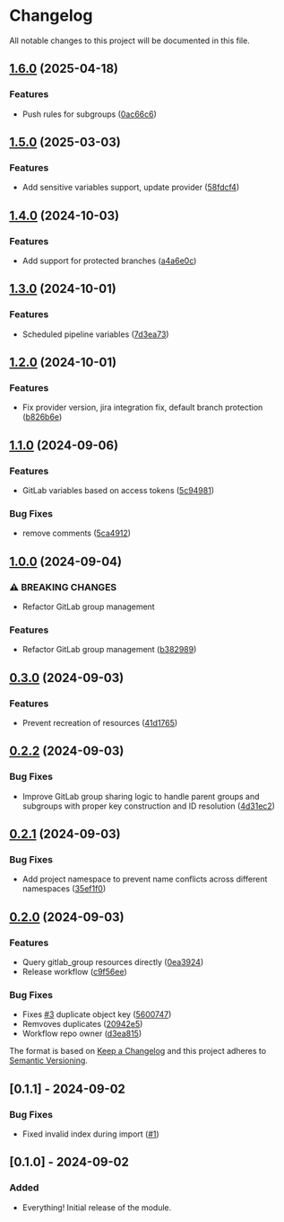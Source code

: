 # Changelog

All notable changes to this project will be documented in this file.

## [1.6.0](https://github.com/opsworks-co/terraform-gitlab/compare/v1.5.0...v1.6.0) (2025-04-18)


### Features

* Push rules for subgroups ([0ac66c6](https://github.com/opsworks-co/terraform-gitlab/commit/0ac66c6bcf5c62b5be05611d63dab0ef5501b935))

## [1.5.0](https://github.com/opsworks-co/terraform-gitlab/compare/v1.4.0...v1.5.0) (2025-03-03)


### Features

* Add sensitive variables support, update provider ([58fdcf4](https://github.com/opsworks-co/terraform-gitlab/commit/58fdcf405e4ee1cdf9a91788b5f32e22305d7196))

## [1.4.0](https://github.com/opsworks-co/terraform-gitlab/compare/v1.3.0...v1.4.0) (2024-10-03)


### Features

* Add support for protected branches ([a4a6e0c](https://github.com/opsworks-co/terraform-gitlab/commit/a4a6e0c4ee4cfed8bb09f7111abb606f2fd0de96))

## [1.3.0](https://github.com/opsworks-co/terraform-gitlab/compare/v1.2.0...v1.3.0) (2024-10-01)


### Features

* Scheduled pipeline variables ([7d3ea73](https://github.com/opsworks-co/terraform-gitlab/commit/7d3ea73c227e29b82f8cce1b3bf9cb893e1a32a4))

## [1.2.0](https://github.com/opsworks-co/terraform-gitlab/compare/v1.1.0...v1.2.0) (2024-10-01)


### Features

* Fix provider version, jira integration fix, default branch protection ([b826b6e](https://github.com/opsworks-co/terraform-gitlab/commit/b826b6e6eccd78ccc650dde152bd69c4e5d59e86))

## [1.1.0](https://github.com/opsworks-co/terraform-gitlab/compare/v1.0.0...v1.1.0) (2024-09-06)


### Features

* GitLab variables based on access tokens ([5c94981](https://github.com/opsworks-co/terraform-gitlab/commit/5c949813b7e162b34afe97a4f7f3822335ab2027))


### Bug Fixes

* remove comments ([5ca4912](https://github.com/opsworks-co/terraform-gitlab/commit/5ca4912bf8186ba7c969e8e92d6ea8dba26123a4))

## [1.0.0](https://github.com/opsworks-co/terraform-gitlab/compare/v0.3.0...v1.0.0) (2024-09-04)


### ⚠ BREAKING CHANGES

* Refactor GitLab group management

### Features

* Refactor GitLab group management ([b382989](https://github.com/opsworks-co/terraform-gitlab/commit/b3829899af3eb004b3936e33ad8498f89e440767))

## [0.3.0](https://github.com/opsworks-co/terraform-gitlab/compare/v0.2.2...v0.3.0) (2024-09-03)


### Features

* Prevent recreation of resources ([41d1765](https://github.com/opsworks-co/terraform-gitlab/commit/41d176574c1da996582decbd7ca8e014c323766f))

## [0.2.2](https://github.com/opsworks-co/terraform-gitlab/compare/v0.2.1...v0.2.2) (2024-09-03)


### Bug Fixes

* Improve GitLab group sharing logic to handle parent groups and subgroups with proper key construction and ID resolution ([4d31ec2](https://github.com/opsworks-co/terraform-gitlab/commit/4d31ec294ca194c7aea723ede98e67612f72167f))

## [0.2.1](https://github.com/opsworks-co/terraform-gitlab/compare/v0.2.0...v0.2.1) (2024-09-03)


### Bug Fixes

* Add project namespace to prevent name conflicts across different namespaces ([35ef1f0](https://github.com/opsworks-co/terraform-gitlab/commit/35ef1f00aaf8d67737f2aaf1aba532052d00ef4a))

## [0.2.0](https://github.com/opsworks-co/terraform-gitlab/compare/v0.1.1...v0.2.0) (2024-09-03)


### Features

* Query gitlab_group resources directly ([0ea3924](https://github.com/opsworks-co/terraform-gitlab/commit/0ea39240ee5fc293b9b7b16ac11e20fe30fdb504))
* Release workflow ([c9f56ee](https://github.com/opsworks-co/terraform-gitlab/commit/c9f56ee7ee4f8840293a067b48247146b6d8336d))


### Bug Fixes

* Fixes [#3](https://github.com/opsworks-co/terraform-gitlab/issues/3) duplicate object key ([5600747](https://github.com/opsworks-co/terraform-gitlab/commit/56007479e5bd53eb73e8511ca37f48ab411c8139))
* Remvoves duplicates ([20942e5](https://github.com/opsworks-co/terraform-gitlab/commit/20942e5f12f4237af384c01e2135662f3b540045))
* Workflow repo owner ([d3ea815](https://github.com/opsworks-co/terraform-gitlab/commit/d3ea815c3d5e7f6d352a11ecf962cf7a8858a41a))

The format is based on [Keep a Changelog](http://keepachangelog.com/) and this
project adheres to [Semantic Versioning](http://semver.org/).

## [0.1.1] - 2024-09-02

### Bug Fixes

- Fixed invalid index during import ([#1](https://github.com/opsworks-co/terraform-gitlab/issues/1))

## [0.1.0] - 2024-09-02

### Added

- Everything! Initial release of the module.

